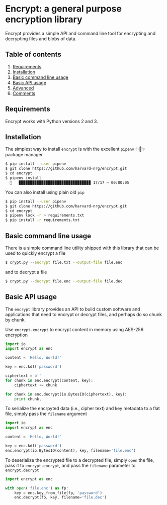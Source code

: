Encrypt: a general purpose encryption library
=============================================
Encrypt provides a simple API and command line tool for encrypting and decrypting
files and blobs of data.

## Table of contents
1. [Requirements](#requirements)
2. [Installation](#installation)
3. [Basic command line usage](#basic-command-line-usage)
4. [Basic API usage](#basic-api-usage)
5. [Advanced](#advanced)
6. [Comments](#comments)

## Requirements
Encrypt works with Python versions 2 and 3.

## Installation
The simplest way to install `encrypt` is with the excellent `pipenv` ✨🍰✨ 
package manager

```bash
$ pip install --user pipenv
$ git clone https://github.com/harvard-nrg/encrypt.git
$ cd encrypt
$ pipenv install
  🐍   ▉▉▉▉▉▉▉▉▉▉▉▉▉▉▉▉▉▉▉▉▉▉▉▉▉▉▉▉▉▉▉▉ 17/17 — 00:00:05
```

You can also install using plain old `pip`

```bash
$ pip install --user pipenv
$ git clone https://github.com/harvard-nrg/encrypt.git
$ cd encrypt
$ pipenv lock -r > requirements.txt
$ pip install -r requirements.txt
```

## Basic command line usage
There is a simple command line utility shipped with this library that can be 
used to quickly encrypt a file

```bash
$ crypt.py --encrypt file.txt --output-file file.enc
```

and to decrypt a file

```bash
$ crypt.py --decrypt file.enc --output-file file.dec
```

## Basic API usage
The `encrypt` library provides an API to build custom software and applications
that need to encrypt or decrypt files, and perhaps do so chunk by chunk.

Use `encrypt.encrypt` to encrypt content in memory using AES-256 encryption

```python
import io
import encrypt as enc

content = 'Hello, World!'

key = enc.kdf('password')

ciphertext = b''
for chunk in enc.encrypt(content, key):
    ciphertext += chunk

for chunk in enc.decrypt(io.BytesIO(ciphertext), key):
    print chunk,
```

To serialize the encrpyted data (i.e., cipher text) and key metadata to a 
flat file, simply pass the `filename` argument

```python
import io
import encrypt as enc

content = 'Hello, World!'

key = enc.kdf('password')
enc.encrypt(io.BytesIO(content), key, filename='file.enc')
```

To deserialize the encrypted file to a decrypted file, simply `open` the file,
pass it to `encrypt.encrypt`, and pass the `filename` parameter to 
`encrypt.decrypt`

```python
import encrypt as enc

with open('file.enc') as fp:
    key = enc.key_from_file(fp, 'password')
    enc.decrypt(fp, key, filename='file.dec')
```

